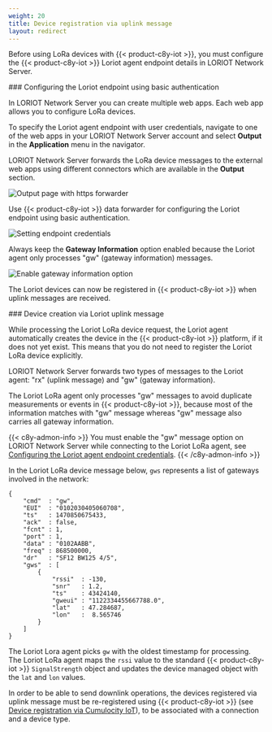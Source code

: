 ```yaml
---
weight: 20
title: Device registration via uplink message
layout: redirect
---
```


Before using LoRa devices with {{< product-c8y-iot >}}, you must configure the {{< product-c8y-iot >}} Loriot agent endpoint details in LORIOT Network Server.

<a name="map-loriot-endpoint-with-credentials">
### Configuring the Loriot endpoint using basic authentication</a>

In LORIOT Network Server you can create multiple web apps. Each web app allows you to configure LoRa devices.

To specify the Loriot agent endpoint with user credentials, navigate to one of the web apps in your LORIOT Network Server account and select **Output** in the **Application** menu in the navigator.

LORIOT Network Server forwards the LoRa device messages to the external web apps using different connectors which are available in the **Output** section.

![Output page with https forwarder](/images/device-protocols/lora-loriot/loriot-output-https-page.png)

Use {{< product-c8y-iot >}} data forwarder for configuring the Loriot endpoint using basic authentication.

![Setting endpoint credentials](/images/device-protocols/lora-loriot/loriot-endpoint-assignment.png)

Always keep the **Gateway Information** option enabled because the Loriot agent only processes "gw" (gateway information) messages.

![Enable gateway information option](/images/device-protocols/lora-loriot/loriot-gateway-option-enabled.png)

The Loriot devices can now be registered in {{< product-c8y-iot >}} when uplink messages are received. 

<a name="uplink-message-device-creation">
### Device creation via Loriot uplink message</a>

While processing the Loriot LoRa device request, the Loriot agent automatically creates the device in the {{< product-c8y-iot >}} platform, if it does not yet exist.
This means that you do not need to register the Loriot LoRa device explicitly.

LORIOT Network Server forwards two types of messages to the Loriot agent: "rx" (uplink message) and "gw" (gateway information).

The Loriot LoRa agent only processes "gw" messages to avoid duplicate measurements or events in {{< product-c8y-iot >}}, because most of the information matches with "gw" message whereas "gw" message also carries all gateway information.

{{< c8y-admon-info >}}
You must enable the "gw" message option on LORIOT Network Server while connecting to the Loriot LoRa agent, see [Configuring the Loriot agent endpoint credentials](#configure-loriot-credentials).
{{< /c8y-admon-info >}}

In the Loriot LoRa device message below, `gws` represents a list of gateways involved in the network:

```
{
    "cmd"  : "gw",
    "EUI"  : "0102030405060708",
    "ts"   : 1470850675433,
    "ack"  : false,
    "fcnt" : 1,
    "port" : 1,
    "data" : "0102AABB",
    "freq" : 868500000,
    "dr"   : "SF12 BW125 4/5",
    "gws"  : [
        {
            "rssi"  : -130,
            "snr"   : 1.2,
            "ts"    : 43424140,
            "gweui" : "1122334455667788.0",
            "lat"   : 47.284687,
            "lon"   :  8.565746
        }
    ]
}

```

The Loriot Lora agent picks `gw` with the oldest timestamp for processing.
The Loriot LoRa agent maps the `rssi` value to the standard {{< product-c8y-iot >}} `SignalStrength` object and updates the device managed object with the `lat` and `lon` values.

In order to be able to send downlink operations, the devices registered via uplink message must be re-registered using {{< product-c8y-iot >}} (see [Device registration via Cumulocity IoT](#configure-loriot-credentials-cumulocity)), to be associated with a connection and a device type.